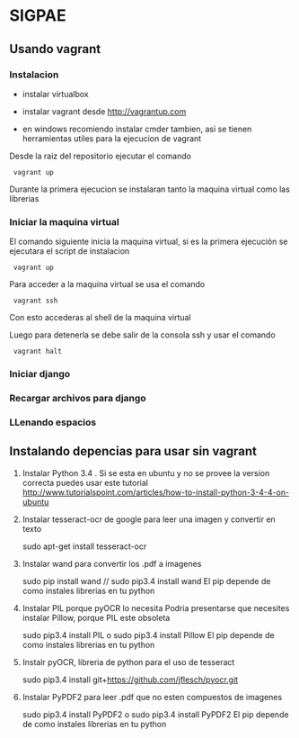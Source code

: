 # SIGPAE

## Usando vagrant

### Instalacion

+ instalar virtualbox

+ instalar vagrant desde http://vagrantup.com
+ en windows recomiendo instalar cmder tambien, asi se tienen herramientas utiles para la ejecucion de vagrant

Desde la raiz del repositorio ejecutar el comando

`  vagrant up `

Durante la primera ejecucion se instalaran tanto la maquina virtual como las librerias


### Iniciar la maquina virtual

El comando siguiente inicia la maquina virtual, si es la primera ejecución se ejecutara el script de instalacion

` vagrant up`

Para acceder a la maquina virtual se usa el comando

` vagrant ssh`

Con esto accederas al shell de la maquina virtual

Luego para detenerla se debe salir de la consola ssh y usar el comando

` vagrant halt`

### Iniciar django

### Recargar archivos para django

### LLenando espacios

## Instalando depencias para usar sin vagrant

1. Instalar Python 3.4 . Si se esta en ubuntu y no se provee la version correcta puedes usar este tutorial
  http://www.tutorialspoint.com/articles/how-to-install-python-3-4-4-on-ubuntu

2. Instalar tesseract-ocr de google para leer una imagen y convertir en texto

	sudo apt-get install tesseract-ocr

3. Instalar wand para convertir los .pdf a imagenes

	sudo pip install wand // sudo pip3.4 install wand
	El pip depende de como instales librerias en tu python

4. Instalar PIL porque pyOCR lo necesita
Podria presentarse que necesites instalar Pillow, porque PIL este obsoleta

	sudo pip3.4 install PIL o sudo pip3.4 install Pillow
	El pip depende de como instales librerias en tu python

5. Instalr pyOCR, libreria de python para el uso de tesseract

	sudo pip3.4 install git+https://github.com/jflesch/pyocr.git

6. Instalar PyPDF2 para leer .pdf que no esten compuestos de imagenes

	sudo pip3.4 install PyPDF2 o sudo pip3.4 install PyPDF2
	El pip depende de como instales librerias en tu python
